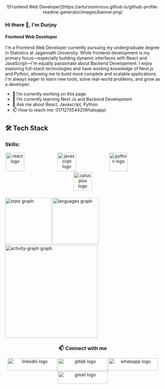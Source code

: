 <div align="center">
  ![Frontend Web Developer](https://arturssmirnovs.github.io/github-profile-readme-generator/images/banner.png)
<!--   <img height="200" src="https://i.imgflip.com/65efzo.gif"  /> -->
</div>

### Hi there 👋, I'm Durjoy
#### Frontend Web Developer


I'm a Frontend Web Developer currently pursuing my undergraduate degree in Statistics at Jagannath University. While frontend development is my primary focus—especially building dynamic interfaces with React and JavaScript—I'm equally passionate about Backend Development. I enjoy exploring full-stack technologies and have working knowledge of Next.js and Python, allowing me to build more complete and scalable applications. I'm always eager to learn new tools, solve real-world problems, and grow as a developer.



- 🔭 I’m currently working on this page. 
- 🌱 I’m currently learning Next Js and Backend Development 
- 💬 Ask me about React, Javascript, Python 
- 📫 How to reach me: 01712755442(Whatsapp)

## 🛠️ Tech Stack

### Skills:
<div align="center">
  <img src="https://cdn.jsdelivr.net/gh/devicons/devicon/icons/react/react-original.svg" height="60" alt="react logo"  />
  <img width="100" />
  <img src="https://cdn.jsdelivr.net/gh/devicons/devicon/icons/javascript/javascript-original.svg" height="60" alt="javascript logo"  />
  <img width="100" />
  <img src="https://cdn.jsdelivr.net/gh/devicons/devicon/icons/python/python-original.svg" height="60" alt="python logo"  />
  <img width="100" />
  <img src="https://cdn.jsdelivr.net/gh/devicons/devicon/icons/cplusplus/cplusplus-original.svg" height="60" alt="cplusplus logo"  />
</div>

###

<div align="left">
  <img src="https://github-readme-stats.vercel.app/api?username=rahmandurjoy04&hide_title=false&hide_rank=false&show_icons=true&include_all_commits=true&count_private=true&disable_animations=false&theme=tokyonight&locale=en&hide_border=false&order=1" height="150" alt="stats graph"  />
  <img src="https://github-readme-stats.vercel.app/api/top-langs?username=rahmandurjoy04&locale=en&hide_title=false&layout=compact&card_width=320&langs_count=4&theme=radical&hide_border=false&order=2" height="150" alt="languages graph"  />
  <img src="https://github-readme-activity-graph.vercel.app/graph?username=rahmandurjoy04&radius=16&theme=react&area=true&order=5" height="300" alt="activity-graph graph"  />
</div>


<h3 align="center">📫 Connect with me</h3>

<div align="center">
  <a href="https://www.linkedin.com/in/durjoy4004/" target="_blank">
    <img src="https://raw.githubusercontent.com/maurodesouza/profile-readme-generator/master/src/assets/icons/social/linkedin/default.svg" width="160" height="40" alt="linkedin logo" />
  </a>
  <a href="https://gitlab.com/rahmandurjoy04" target="_blank">
    <img src="https://raw.githubusercontent.com/maurodesouza/profile-readme-generator/master/src/assets/icons/social/gitlab/default.svg" width="160" height="40" alt="gitlab logo" />
  </a>
  <a href="https://wa.me/+8801712755442" target="_blank">
    <img src="https://raw.githubusercontent.com/maurodesouza/profile-readme-generator/master/src/assets/icons/social/whatsapp/default.svg" width="160" height="40" alt="whatsapp logo" />
  </a>
  <a href="mailto:naimur.durjoy.dev@gmail.com" target="_blank">
    <img src="https://raw.githubusercontent.com/maurodesouza/profile-readme-generator/master/src/assets/icons/social/gmail/default.svg" width="160" height="40" alt="gmail logo" />
  </a>
</div>


###


<!--comment-->
 


 



